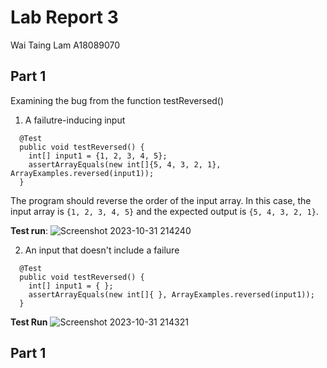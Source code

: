 # Lab Report 3
Wai Taing Lam A18089070
## Part 1

Examining the bug from the function testReversed()

1. A failutre-inducing input

```
  @Test
  public void testReversed() {
    int[] input1 = {1, 2, 3, 4, 5};
    assertArrayEquals(new int[]{5, 4, 3, 2, 1}, ArrayExamples.reversed(input1));
  }
```

The program should reverse the order of the input array. In this case, the input array is ```{1, 2, 3, 4, 5}``` and the expected output is ```{5, 4, 3, 2, 1}```.

**Test run**:
![Screenshot 2023-10-31 214240](https://github.com/TimothyLam727/cse15l-lab-reports/assets/146874935/f1d0bd8d-07f8-489e-a463-fcec37167cd6)


2. An input that doesn't include a failure

```
  @Test
  public void testReversed() {
    int[] input1 = { };
    assertArrayEquals(new int[]{ }, ArrayExamples.reversed(input1));
  }
```


**Test Run**
![Screenshot 2023-10-31 214321](https://github.com/TimothyLam727/cse15l-lab-reports/assets/146874935/719e22d3-e8a2-4f0b-9157-4e87f780fa09)

## Part 1
